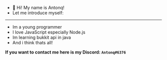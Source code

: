 - 👋 Hi! My name is Antonq!
- Let me introduce myself:

 - - -

- Im a young programmer
- I love JavaScript especially Node.js
- Im learning bukkit api in java
- And i think thats all!

**If you want to contact me here is my Discord: `Antonq#6376`**


<!---
AntonqMC/AntonqMC is a ✨ special ✨ repository because its `README.md` (this file) appears on your GitHub profile.
You can click the Preview link to take a look at your changes.
--->
